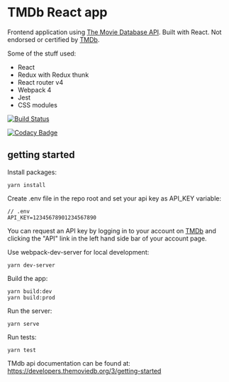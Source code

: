 # TMDb React app

Frontend application using [The Movie Database API](https://developers.themoviedb.org). Built with React. Not endorsed or certified by [TMDb](https://www.themoviedb.org).

Some of the stuff used:
* React
* Redux with Redux thunk
* React router v4
* Webpack 4
* Jest
* CSS modules

[![Build Status](https://travis-ci.org/lviit/themoviedb-react.svg?branch=master)](https://travis-ci.org/lviit/themoviedb-react)

[![Codacy Badge](https://api.codacy.com/project/badge/Grade/8965036bcb204576a201331580777e8e)](https://www.codacy.com/app/lviit/themoviedb-react?utm_source=github.com&amp;utm_medium=referral&amp;utm_content=lviit/themoviedb-react&amp;utm_campaign=Badge_Grade)

## getting started
Install packages:
```
yarn install
```
Create .env file in the repo root and set your api key as API_KEY variable:

```
// .env
API_KEY=12345678901234567890
```
You can request an API key by logging in to your account on [TMDb](https://www.themoviedb.org/login) and clicking the "API" link in the left hand side bar of your account page.

Use webpack-dev-server for local development:
```
yarn dev-server
```
Build the app:
```
yarn build:dev
yarn build:prod
```

Run the server:
```
yarn serve
```

Run tests:
```
yarn test
```
TMdb api documentation can be found at: https://developers.themoviedb.org/3/getting-started
